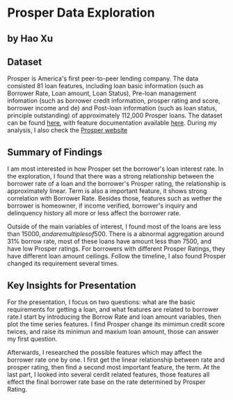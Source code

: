 # Prosper Data Exploration
## by Hao Xu


## Dataset

Prosper is America's first peer-to-peer lending company. The data consisted 
81 loan features, including loan basic information (such as Borrower Rate, 
Loan amount, Loan Status), Pre-loan management infomation (such as borrower 
credit information, prosper rating and score, borrower income and de) and 
Post-loan information (such as loan status, principle outstanding) of 
approximately 112,000 Prosper loans. The dataset can be found [here](https://www.google.com/url?q=https://s3.amazonaws.com/udacity-hosted-downloads/ud651/prosperLoanData.csv&sa=D&ust=1554486256021000),
with feature documentation available [here](https://docs.google.com/spreadsheets/d/1gDyi_L4UvIrLTEC6Wri5nbaMmkGmLQBk-Yx3z0XDEtI/edit#gid=0).
During my analysis, I also check the [Prosper website](https://www.prosper.com/)


## Summary of Findings

I am most interested in how Prosper set the borrower's loan interest rate.
In the exploration, I found that there was a strong relationship between the
borrower rate of a loan and the borrower's Prosper rating, the relationship is
approximately linear. Term is also a important feature, it shows strong 
correlation with Borrower Rate. Besides those, features such as wether the 
borrower is homeowner, if income verified, borrower's inquiry and delinquency 
history all more or less affect the borrower rate.

Outside of the main variables of interest, I found most of the loans are less than
15000$, and are multiples of 500$. There is a abnormal aggregation around 31% borrow
rate, most of these loans have amount less than 7500, and have low Prosper ratings.
For borrowers with different Prosper Ratings, they have different loan amount ceilings.
Follow the timeline, I also found Prosper changed its requirement several times.


## Key Insights for Presentation

For the presentation, I focus on two questions: what are the basic requirements
for getting a loan, and what features are related to borrower rate.I start by 
introducing the Borrow Rate and loan amount variables, then plot the time series
features. I find Prosper change its mimimun credit score twices, and raise its
minimun and maxium loan amount, those can answer my first question.

Afterwards, I researched the possible features which may affect the borrower rate 
one by one. I first get the linear relationship between rate and prosper rating, 
then find a second most important feature, the term. At the last part, I looked 
into several cerdit related features, those features all effect the final borrower
rate base on the rate determined by Prosper Rating.
